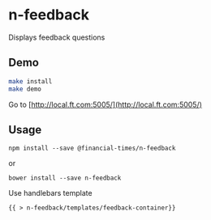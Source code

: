 # n-feedback

Displays feedback questions

## Demo
```sh
make install
make demo
```

Go to [http://local.ft.com:5005/](http://local.ft.com:5005/)

## Usage

```
npm install --save @financial-times/n-feedback
```
or
```
bower install --save n-feedback
```

Use handlebars template
```
{{ > n-feedback/templates/feedback-container}}
```
